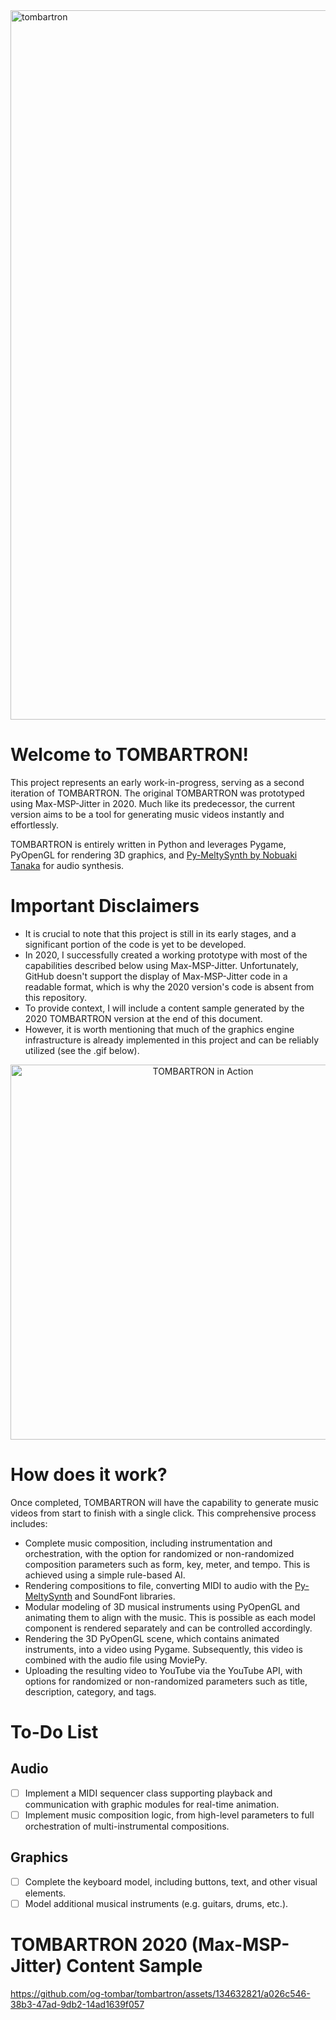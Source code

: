 <img width="1135" alt="tombartron" src="https://github.com/og-tombar/TOMBARtron/assets/134632821/9985c4d8-ef83-408a-8149-659f0f8755e2">

# Welcome to TOMBARTRON!

This project represents an early work-in-progress, serving as a second iteration of TOMBARTRON. The original TOMBARTRON was prototyped using Max-MSP-Jitter in 2020. Much like its predecessor, the current version aims to be a tool for generating music videos instantly and effortlessly.

TOMBARTRON is entirely written in Python and leverages Pygame, PyOpenGL for rendering 3D graphics, and [Py-MeltySynth by Nobuaki Tanaka](https://github.com/sinshu/py-meltysynth) for audio synthesis.

# Important Disclaimers

- It is crucial to note that this project is still in its early stages, and a significant portion of the code is yet to be developed.
- In 2020, I successfully created a working prototype with most of the capabilities described below using Max-MSP-Jitter. Unfortunately, GitHub doesn't support the display of Max-MSP-Jitter code in a readable format, which is why the 2020 version's code is absent from this repository.
- To provide context, I will include a content sample generated by the 2020 TOMBARTRON version at the end of this document.
- However, it is worth mentioning that much of the graphics engine infrastructure is already implemented in this project and can be reliably utilized (see the .gif below).

<p align="center">
  <img width="600" alt="TOMBARTRON in Action" src="https://github.com/og-tombar/TOMBARtron/assets/134632821/0d977e52-1e8f-47bd-b6e5-7aae6af0a42b">
</p>

# How does it work?

Once completed, TOMBARTRON will have the capability to generate music videos from start to finish with a single click. This comprehensive process includes:

- Complete music composition, including instrumentation and orchestration, with the option for randomized or non-randomized composition parameters such as form, key, meter, and tempo. This is achieved using a simple rule-based AI.
- Rendering compositions to file, converting MIDI to audio with the [Py-MeltySynth](https://github.com/sinshu/py-meltysynth) and SoundFont libraries.
- Modular modeling of 3D musical instruments using PyOpenGL and animating them to align with the music. This is possible as each model component is rendered separately and can be controlled accordingly.
- Rendering the 3D PyOpenGL scene, which contains animated instruments, into a video using Pygame. Subsequently, this video is combined with the audio file using MoviePy.
- Uploading the resulting video to YouTube via the YouTube API, with options for randomized or non-randomized parameters such as title, description, category, and tags.

# To-Do List
## Audio
- [ ] Implement a MIDI sequencer class supporting playback and communication with graphic modules for real-time animation.
- [ ] Implement music composition logic, from high-level parameters to full orchestration of multi-instrumental compositions.

## Graphics
- [ ] Complete the keyboard model, including buttons, text, and other visual elements.
- [ ] Model additional musical instruments (e.g. guitars, drums, etc.).

# TOMBARTRON 2020 (Max-MSP-Jitter) Content Sample
https://github.com/og-tombar/tombartron/assets/134632821/a026c546-38b3-47ad-9db2-14ad1639f057

